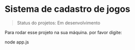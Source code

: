 <H1> Sistema de cadastro de jogos </H1>

> Status do projetos: Em desenvolvimento

Para rodar esse projeto na sua máquina. por favor digite:

node app.js
